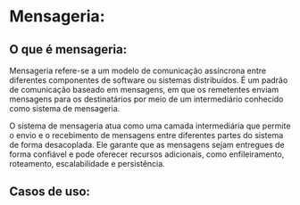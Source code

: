 # Mensageria:
## O que é mensageria:
Mensageria refere-se a um modelo de comunicação assíncrona entre diferentes componentes de software ou sistemas distribuídos. É um padrão de comunicação baseado em mensagens, em que os remetentes enviam mensagens para os destinatários por meio de um intermediário conhecido como sistema de mensageria.

O sistema de mensageria atua como uma camada intermediária que permite o envio e o recebimento de mensagens entre diferentes partes do sistema de forma desacoplada. Ele garante que as mensagens sejam entregues de forma confiável e pode oferecer recursos adicionais, como enfileiramento, roteamento, escalabilidade e persistência.

## Casos de uso:
